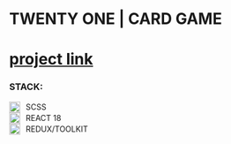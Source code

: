 # TWENTY ONE | CARD GAME
[project link](https://react-card-game.vercel.app/)
======

### STACK:


<div style="display: flex; align-items: center;">  
 <img src="https://sass-lang.com/assets/img/styleguide/seal-color-aef0354c.png" style="margin-right: 10px" width="20" alt="accessibility text"> 
 SCSS
</div>

<div style="display: flex; align-items: center;">  
 <img src="https://upload.wikimedia.org/wikipedia/commons/thumb/a/a7/React-icon.svg/512px-React-icon.svg.png?20220125121207" style="margin-right: 10px" width="20" alt="accessibility text"> REACT 18
</div>

<div style="display: flex; align-items: center">  
 <img src="https://raw.githubusercontent.com/reduxjs/redux/master/logo/logo.png" style="margin-right: 10px" width="20" alt="accessibility text"> REDUX/TOOLKIT
</div>
